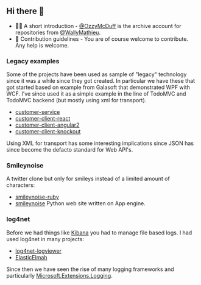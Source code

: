## Hi there 👋

<!--

**Here are some ideas to get you started:**

🙋‍♀️ A short introduction - what is your organization all about?
🌈 Contribution guidelines - how can the community get involved?
👩‍💻 Useful resources - where can the community find your docs? Is there anything else the community should know?
🍿 Fun facts - what does your team eat for breakfast?
🧙 Remember, you can do mighty things with the power of [Markdown](https://docs.github.com/github/writing-on-github/getting-started-with-writing-and-formatting-on-github/basic-writing-and-formatting-syntax)
-->

+ 🙋‍♀️ A short introduction - [@OzzyMcDuff](https://github.com/ozzymcduff) is the archive account for repositories from [@WallyMathieu](https://github.com/wallymathieu).
+ 🌈 Contribution guidelines - You are of course welcome to contribute. Any help is welcome.

### Legacy examples

Some of the projects have been used as sample of "legacy" technology since it was a while since they got created. In particular we have these that got started based on example from Galasoft that demonstrated WPF with WCF. I've since used it as a simple example in the line of TodoMVC and TodoMVC backend (but mostly using xml for transport).

- [customer-service](https://github.com/ozzymcduff/customer-service)
- [customer-client-react](https://github.com/ozzymcduff/customer-client-react)
- [customer-client-angular2](https://github.com/ozzymcduff/customer-client-angular2)
- [customer-client-knockout](https://github.com/ozzymcduff/customer-client-knockout)

Using XML for transport has some interesting implications since JSON has since become the defacto standard for Web API's.

### Smileynoise

A twitter clone but only for smileys instead of a limited amount of characters:

- [smileynoise-ruby](https://github.com/ozzymcduff/smileynoise-ruby)
- [smileynoise](https://github.com/ozzymcduff/smileynoise) Python web site written on App engine.

### log4net

Before we had things like [Kibana](https://www.elastic.co/kibana) you had to manage file based logs. I had used log4net in many projects:

- [log4net-logviewer](https://github.com/ozzymcduff/log4net-logviewer)
- [ElasticElmah](https://github.com/ozzymcduff/ElasticElmah)

Since then we have seen the rise of many logging frameworks and particularly [Microsoft.Extensions.Logging](https://learn.microsoft.com/en-us/dotnet/api/microsoft.extensions.logging).
